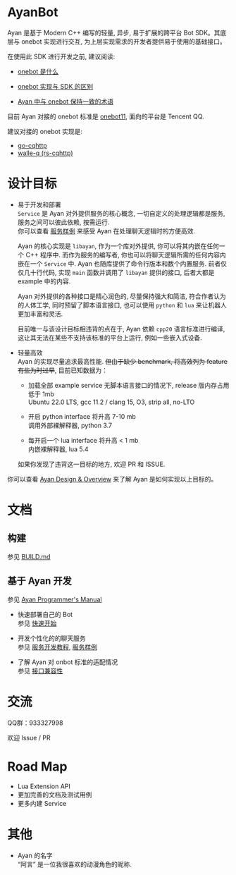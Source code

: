 # AyanBot

Ayan 是基于 Modern C++ 编写的轻量, 异步, 易于扩展的跨平台 Bot SDK。其底层与 onebot 实现进行交互,  为上层实现需求的开发者提供易于使用的基础接口。   

在使用此 SDK 进行开发之前, 建议阅读:  
+ [onebot 是什么](https://onebot.dev/)       

+ [onebot 实现与 SDK 的区别](https://onebot.dev/ecosystem.html)     

+ [Ayan 中与 onebot 保持一致的术语](https://12.onebot.dev/glossary/)   

目前 Ayan 对接的 onebot 标准是 [onebot11](https://github.com/botuniverse/onebot-11), 面向的平台是 Tencent QQ.   

建议对接的 onebot 实现是:   
+ [go-cqhttp](https://github.com/Mrs4s/go-cqhttp)  
+ [walle-q (rs-cqhttp)](https://github.com/onebot-walle/walle-q)

# 设计目标  
+ 易于开发和部署    
    `Service` 是 Ayan 对外提供服务的核心概念, 一切自定义的处理逻辑都是服务, 服务之间可以彼此依赖, 按需运行.    
    你可以查看 [服务样例](example/README.md)  来感受 Ayan 在处理聊天逻辑时的方便高效.    

    Ayan 的核心实现是 `libayan`, 作为一个库对外提供, 你可以将其内嵌在任何一个 C++ 程序中. 而作为服务的编写者, 你也可以将聊天逻辑所需的任何内容内嵌在一个 `Service` 中. Ayan 也随库提供了命令行版本和数个内置服务. 前者仅仅几十行代码, 实现 `main` 函数并调用了 `libayan` 提供的接口, 后者大都是 example 中的内容.

    Ayan 对外提供的各种接口是精心润色的, 尽量保持强大和简洁, 符合作者认为的人体工学,  同时预留了脚本语言接口, 也可以使用 `python` 和 `lua` 来让机器人更加丰富和灵活.  

    目前唯一与该设计目标相违背的点在于, Ayan 依赖 `cpp20` 语言标准进行编译, 这让其无法在某些不支持该标准的平台上运行, 例如一些嵌入式设备.   

+ 轻量高效     
    Ayan 的实现尽量追求最高性能. ~~但由于缺少 benchmark, 将高效列为 feature 有些为时过早~~,  目前已知数据为：  
    + 加载全部 example service 无脚本语言接口的情况下,  release 版内存占用低于 1mb    
    Ubuntu 22.0 LTS,   gcc 11.2 / clang 15, O3, strip all, no-LTO

    + 开启 python interface 将升高 7-10 mb  
    调用外部裸解释器, python 3.7 

    + 每开启一个 lua interface 将升高 < 1 mb        
    内嵌裸解释器,  lua 5.4 
    
    如果你发现了违背这一目标的地方, 欢迎 PR 和 ISSUE.      

你可以查看 [Ayan Design & Overview](todo) 来了解 Ayan 是如何实现以上目标的。  

# 文档  
## 构建   
参见 [BUILD.md](./BUILD.md)   

## 基于 Ayan 开发
参见 [Ayan Programmer's Manual]()  

+ 快速部署自己的 Bot    
参见 [快速开始](doc/README.md)    

+ 开发个性化的的聊天服务  
参见 [服务开发教程](doc/1-Hello.md), [服务样例](example/README.md)  

+ 了解 Ayan 对 onbot 标准的适配情况   
参见 [接口兼容性](doc/UserManual.md)  

# 交流   
QQ群：933327998      

欢迎 Issue / PR 

# Road Map
+ Lua Extension API
+ 更加完善的文档及测试用例
+ 更多内建 Service

# 其他

+ Ayan 的名字   
“阿言” 是一位我很喜欢的动漫角色的昵称.    

